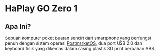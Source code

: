 # HaPlay GO Zero 1
## Apa Ini?
Sebuah komputer poket buatan sendiri dari smartphone yang berfungsi penuh dengan sistem operasi [PostmarketOS](https://postmarketos.org), dua port USB 2.0 dan keyboard fisik yang dikemas dalam casing plastik 3D print berbahan ABS.
